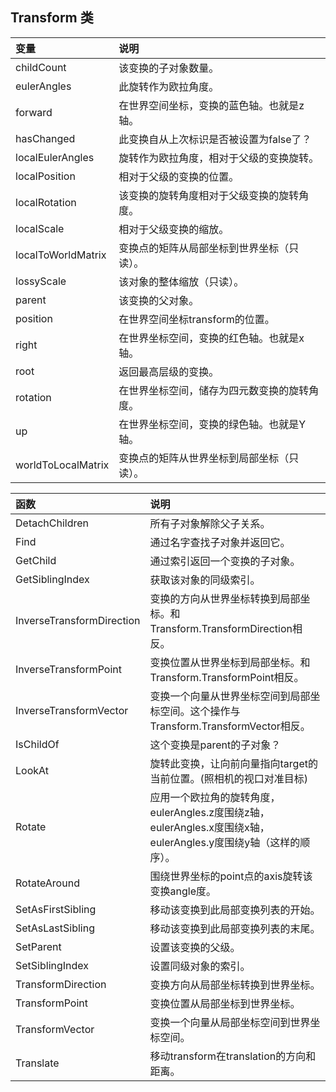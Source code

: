 ## Transform 类

|变量|说明|
|:--|:--|
|childCount|该变换的子对象数量。|
|eulerAngles|此旋转作为欧拉角度。|
|forward|在世界空间坐标，变换的蓝色轴。也就是z轴。|
|hasChanged|此变换自从上次标识是否被设置为false了？|
|localEulerAngles|旋转作为欧拉角度，相对于父级的变换旋转。|
|localPosition|相对于父级的变换的位置。|
|localRotation|该变换的旋转角度相对于父级变换的旋转角度。|
|localScale|相对于父级变换的缩放。|
|localToWorldMatrix|变换点的矩阵从局部坐标到世界坐标（只读）。|
|lossyScale|该对象的整体缩放（只读）。|
|parent|该变换的父对象。|
|position|在世界空间坐标transform的位置。|
|right|在世界坐标空间，变换的红色轴。也就是x轴。|
|root|返回最高层级的变换。|
|rotation|在世界坐标空间，储存为四元数变换的旋转角度。|
|up|在世界坐标空间，变换的绿色轴。也就是Y轴。|
|worldToLocalMatrix|变换点的矩阵从世界坐标到局部坐标（只读）。|


|函数|说明|
|:--|:--|
|DetachChildren|所有子对象解除父子关系。|
|Find|通过名字查找子对象并返回它。|
|GetChild|通过索引返回一个变换的子对象。|
|GetSiblingIndex|获取该对象的同级索引。|
|InverseTransformDirection|变换的方向从世界坐标转换到局部坐标。和Transform.TransformDirection相反。|
|InverseTransformPoint|变换位置从世界坐标到局部坐标。和Transform.TransformPoint相反。|
|InverseTransformVector|变换一个向量从世界坐标空间到局部坐标空间。这个操作与Transform.TransformVector相反。|
|IsChildOf|这个变换是parent的子对象？|
|LookAt|旋转此变换，让向前向量指向target的当前位置。(照相机的视口对准目标)|
|Rotate|应用一个欧拉角的旋转角度，eulerAngles.z度围绕z轴，eulerAngles.x度围绕x轴，eulerAngles.y度围绕y轴（这样的顺序）。|
|RotateAround|围绕世界坐标的point点的axis旋转该变换angle度。|
|SetAsFirstSibling|移动该变换到此局部变换列表的开始。|
|SetAsLastSibling|移动该变换到此局部变换列表的末尾。|
|SetParent|设置该变换的父级。|
|SetSiblingIndex|设置同级对象的索引。|
|TransformDirection|变换方向从局部坐标转换到世界坐标。|
|TransformPoint|变换位置从局部坐标到世界坐标。|
|TransformVector|变换一个向量从局部坐标空间到世界坐标空间。|
|Translate|移动transform在translation的方向和距离。|









